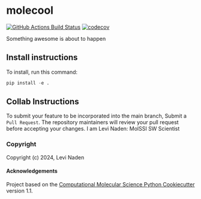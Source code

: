 molecool
==============================
[//]: # (Badges)
[![GitHub Actions Build Status](https://github.com/REPLACE_WITH_OWNER_ACCOUNT/molecool/workflows/CI/badge.svg)](https://github.com/REPLACE_WITH_OWNER_ACCOUNT/molecool/actions?query=workflow%3ACI)
[![codecov](https://codecov.io/gh/REPLACE_WITH_OWNER_ACCOUNT/molecool/branch/main/graph/badge.svg)](https://codecov.io/gh/REPLACE_WITH_OWNER_ACCOUNT/molecool/branch/main)


Something awesome is about to happen

## Install instructions

To install, run this command:
```python
pip install -e .
```

## Collab Instructions
To submit your feature to be incorporated into the main branch, 
Submit a `Pull Request`. 
The repository maintainers will review your pull request before accepting your changes.
I am Levi Naden: MolSSI SW Scientist


### Copyright

Copyright (c) 2024, Levi Naden


#### Acknowledgements
 
Project based on the 
[Computational Molecular Science Python Cookiecutter](https://github.com/molssi/cookiecutter-cms) version 1.1.
